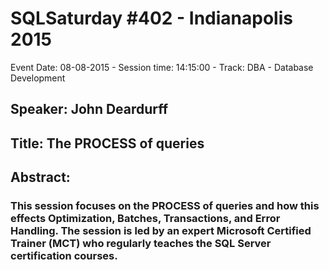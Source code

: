 # SQLSaturday #402 - Indianapolis 2015
Event Date: 08-08-2015 - Session time: 14:15:00 - Track: DBA - Database Development
## Speaker: John Deardurff
## Title: The PROCESS of queries
## Abstract:
### This session focuses on the PROCESS of queries and how this effects Optimization, Batches, Transactions, and Error Handling. The session is led by an expert Microsoft Certified Trainer (MCT) who regularly teaches the SQL Server certification courses.
